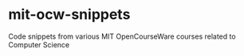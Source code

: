 # mit-ocw-snippets
Code snippets from various MIT OpenCourseWare courses related to Computer Science
